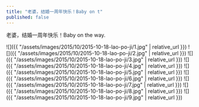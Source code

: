 ```yaml
---
title: "老婆，结婚一周年快乐！Baby on t"
published: false
---
```

老婆，结婚一周年快乐！Baby on the way.



![]({{ "/assets/images/2015/10/2015-10-18-lao-po-ji/1.jpg" | relative_url }})
![]({{ "/assets/images/2015/10/2015-10-18-lao-po-ji/2.jpg" | relative_url }})
![]({{ "/assets/images/2015/10/2015-10-18-lao-po-ji/3.jpg" | relative_url }})
![]({{ "/assets/images/2015/10/2015-10-18-lao-po-ji/4.jpg" | relative_url }})
![]({{ "/assets/images/2015/10/2015-10-18-lao-po-ji/5.jpg" | relative_url }})
![]({{ "/assets/images/2015/10/2015-10-18-lao-po-ji/6.jpg" | relative_url }})
![]({{ "/assets/images/2015/10/2015-10-18-lao-po-ji/7.jpg" | relative_url }})
![]({{ "/assets/images/2015/10/2015-10-18-lao-po-ji/8.jpg" | relative_url }})
![]({{ "/assets/images/2015/10/2015-10-18-lao-po-ji/9.jpg" | relative_url }})

